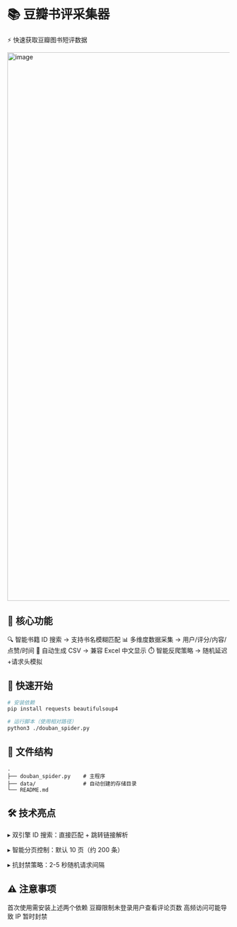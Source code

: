 # 📚 豆瓣书评采集器

⚡ 快速获取豆瓣图书短评数据 

<img width="1244" alt="image" src="https://github.com/user-attachments/assets/a0ce1316-5623-48d8-89f6-3523982f435f" />


## 🌟 核心功能

🔍 智能书籍 ID 搜索 → 支持书名模糊匹配
📊 多维度数据采集 → 用户/评分/内容/点赞/时间
💾 自动生成 CSV → 兼容 Excel 中文显示
⏱️ 智能反爬策略 → 随机延迟+请求头模拟

## 🚀 快速开始

```bash
# 安装依赖
pip install requests beautifulsoup4

# 运行脚本（使用相对路径）
python3 ./douban_spider.py
```

## 📂 文件结构

```
.
├── douban_spider.py    # 主程序
├── data/               # 自动创建的存储目录
└── README.md
```

## 🛠️ 技术亮点

▸ 双引擎 ID 搜索：直接匹配 + 跳转链接解析

▸ 智能分页控制：默认 10 页（约 200 条）

▸ 抗封禁策略：2-5 秒随机请求间隔

## ⚠️ 注意事项

首次使用需安装上述两个依赖
豆瓣限制未登录用户查看评论页数
高频访问可能导致 IP 暂时封禁



